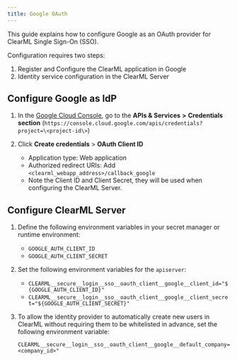 ```yaml
---
title: Google OAuth
---
```


This guide explains how to configure Google as an OAuth provider for ClearML Single Sign-On (SSO).

Configuration requires two steps:

1. Register and Configure the ClearML application in Google  
1. Identity service configuration in the ClearML Server

## Configure Google as IdP

1. In the [Google Cloud Console](https://console.cloud.google.com/), go to the **APIs & Services** **>** **Credentials section** (`https://console.cloud.google.com/apis/credentials?project=\<project-id\>`)  

1. Click **Create credentials** > **OAuth Client ID**

   * Application type: Web application
   * Authorized redirect URIs: Add `<clearml_webapp_address>/callback_google`
   * Note the Client ID and Client Secret, they will be used when configuring the ClearML Server.

## Configure ClearML Server

1. Define the following environment variables in your secret manager or runtime environment:  

   * `GOOGLE_AUTH_CLIENT_ID`
   * `GOOGLE_AUTH_CLIENT_SECRET`

1. Set the following environment variables for the `apiserver`:

   * `CLEARML__secure__login__sso__oauth_client__google__client_id="${GOOGLE_AUTH_CLIENT_ID}"`
   * `CLEARML__secure__login__sso__oauth_client__google__client_secret="${GOOGLE_AUTH_CLIENT_SECRET}"`

1. To allow the identity provider to automatically create new users in ClearML without requiring them to be whitelisted 
   in advance, set the following environment variable:  

   ```
   CLEARML__secure__login__sso__oauth_client__google__default_company="<company_id>"
   ```